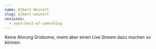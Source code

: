 ```yaml
---
name: Albert Weinert
slug: albert-weinert
sessions:
  - vue3-best-of-something
---
```


Keine Ahnung Gridsome, meint aber einen Live Stream dazu machen
so können.
